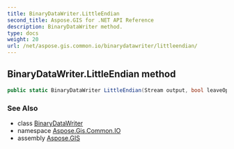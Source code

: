```yaml
---
title: BinaryDataWriter.LittleEndian
second_title: Aspose.GIS for .NET API Reference
description: BinaryDataWriter method. 
type: docs
weight: 20
url: /net/aspose.gis.common.io/binarydatawriter/littleendian/
---
```

## BinaryDataWriter.LittleEndian method

```csharp
public static BinaryDataWriter LittleEndian(Stream output, bool leaveOpen)
```

### See Also

* class [BinaryDataWriter](../)
* namespace [Aspose.Gis.Common.IO](../../binarydatawriter/)
* assembly [Aspose.GIS](../../../)


